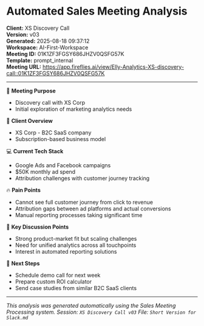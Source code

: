 # Automated Sales Meeting Analysis
**Client:** XS Discovery Call  
**Version:** v03  
**Generated:** 2025-08-18 09:37:12  
**Workspace:** AI-First-Workspace  
**Meeting ID:** 01K1ZF3FGSY686JHZV0QSFG57K  
**Template:** prompt_internal  
**Meeting URL:** https://app.fireflies.ai/view/Elly-Analytics-XS-discovery-call::01K1ZF3FGSY686JHZV0QSFG57K

---


🎯 **Meeting Purpose**
- Discovery call with XS Corp
- Initial exploration of marketing analytics needs

👥 **Client Overview**
- XS Corp - B2C SaaS company
- Subscription-based business model

💻 **Current Tech Stack**
- Google Ads and Facebook campaigns
- $50K monthly ad spend
- Attribution challenges with customer journey tracking

🔥 **Pain Points**
- Cannot see full customer journey from click to revenue
- Attribution gaps between ad platforms and actual conversions
- Manual reporting processes taking significant time

📝 **Key Discussion Points**
- Strong product-market fit but scaling challenges
- Need for unified analytics across all touchpoints
- Interest in automated reporting solutions

🎯 **Next Steps**
- Schedule demo call for next week
- Prepare custom ROI calculator
- Send case studies from similar B2C SaaS clients


---

*This analysis was generated automatically using the Sales Meeting Processing system.*
*Session: `XS Discovery Call v03`*
*File: `Short Version for Slack.md`*
